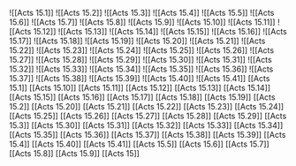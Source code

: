 ![[Acts 15.1]]
![[Acts 15.2]]
![[Acts 15.3]]
![[Acts 15.4]]
![[Acts 15.5]]
![[Acts 15.6]]
![[Acts 15.7]]
![[Acts 15.8]]
![[Acts 15.9]]
![[Acts 15.10]]
![[Acts 15.11]]
![[Acts 15.12]]
![[Acts 15.13]]
![[Acts 15.14]]
![[Acts 15.15]]
![[Acts 15.16]]
![[Acts 15.17]]
![[Acts 15.18]]
![[Acts 15.19]]
![[Acts 15.20]]
![[Acts 15.21]]
![[Acts 15.22]]
![[Acts 15.23]]
![[Acts 15.24]]
![[Acts 15.25]]
![[Acts 15.26]]
![[Acts 15.27]]
![[Acts 15.28]]
![[Acts 15.29]]
![[Acts 15.30]]
![[Acts 15.31]]
![[Acts 15.32]]
![[Acts 15.33]]
![[Acts 15.34]]
![[Acts 15.35]]
![[Acts 15.36]]
![[Acts 15.37]]
![[Acts 15.38]]
![[Acts 15.39]]
![[Acts 15.40]]
![[Acts 15.41]]
[[Acts 15.1]]
[[Acts 15.10]]
[[Acts 15.11]]
[[Acts 15.12]]
[[Acts 15.13]]
[[Acts 15.14]]
[[Acts 15.15]]
[[Acts 15.16]]
[[Acts 15.17]]
[[Acts 15.18]]
[[Acts 15.19]]
[[Acts 15.2]]
[[Acts 15.20]]
[[Acts 15.21]]
[[Acts 15.22]]
[[Acts 15.23]]
[[Acts 15.24]]
[[Acts 15.25]]
[[Acts 15.26]]
[[Acts 15.27]]
[[Acts 15.28]]
[[Acts 15.29]]
[[Acts 15.3]]
[[Acts 15.30]]
[[Acts 15.31]]
[[Acts 15.32]]
[[Acts 15.33]]
[[Acts 15.34]]
[[Acts 15.35]]
[[Acts 15.36]]
[[Acts 15.37]]
[[Acts 15.38]]
[[Acts 15.39]]
[[Acts 15.4]]
[[Acts 15.40]]
[[Acts 15.41]]
[[Acts 15.5]]
[[Acts 15.6]]
[[Acts 15.7]]
[[Acts 15.8]]
[[Acts 15.9]]
[[Acts 15]]
